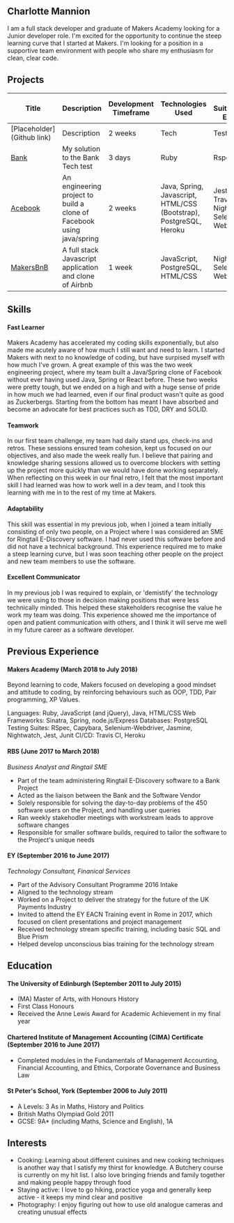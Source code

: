 ## Charlotte Mannion

I am a full stack developer and graduate of Makers Academy looking for a Junior developer role. I'm excited for the opportunity to continue the steep learning curve that I started at Makers. I'm looking for a position in a supportive team environment with people who share my enthusiasm for clean, clear code.

## Projects
| Title | Description | Development Timeframe | Technologies Used | Test Suites/CIs/CDs Employed |
|--|--|--|--|--|
| [Placeholder](Github link) | Description | 2 weeks | Tech | Test suit |
| [Bank](https://github.com/CharlyMannion/bank-tech-test) | My solution to the Bank Tech test | 3 days | Ruby | Rspec |
| [Acebook](https://github.com/CharlyMannion/mother_acebook) | An engineering project to build a clone of Facebook using java/spring | 2 weeks | Java, Spring, Javascript, HTML/CSS (Bootstrap), PostgreSQL, Heroku | Jest, Junit, Travis, Nightwatch, Selenium-Webdriver |
| [MakersBnB](https://github.com/CharlyMannion/makersBnb) | A full stack Javascript application and clone of Airbnb | 1 week | JavaScript, PostgreSQL, HTML/CSS | Nightwatch, Selenium-Webdriver |

## Skills

#### Fast Learner

Makers Academy has accelerated my coding skills exponentially, but also made me acutely aware of how much I still want and need to learn. I started Makers with next to no knowledge of coding, but have surpised myself with how much I've grown. A great example of this was the two week engineering project, where my team built a Java/Spring clone of Facebook without ever having used Java, Spring or React before. These two weeks were pretty tough, but we ended on a high and with a huge sense of pride in how much we had learned, even if our final product wasn't quite as good as Zuckerbergs. Starting from the bottom has meant I have absorbed and become an advocate for best practices such as TDD, DRY and SOLID. 

#### Teamwork

In our first team challenge, my team had daily stand ups, check-ins and retros. These sessions ensured team cohesion, kept us focused on our objectives, and also made the week really fun. I believe that pairing and knowledge sharing sessions allowed us to overcome blockers with setting up the project more quickly than we would have done working separately. When reflecting on this week in our final retro, I felt that the most important skill I had learned was how to work well in a dev team, and I took this learning with me in to the rest of my time at Makers.
 
#### Adaptability

This skill was essential in my previous job, when I joined a team initially consisting of only two people, on a Project where I was considered an SME for Ringtail E-Discovery software.  I had never used this software before and did not have a technical background. This experience required me to make a steep learning curve, but I was soon teaching other people on the project and new team members to use the software. 

#### Excellent Communicator

In my previous job I was required to explain, or 'demistify' the technology we were using  to those in decision making positions that were less technically minded. This helped these stakeholders recognise the value he work my team was doing.  This experience showed me the importance of open and patient communication with others, and I think it will serve me well in my future career as a software developer.  

## Previous Experience

#### Makers Academy (March 2018 to July 2018)

Beyond learning to code, Makers focused on developing a good mindset and attitude to coding, by reinforcing behaviours such as OOP, TDD, Pair programming, XP Values.

Languages: Ruby, JavaScript (and jQuery), Java, HTML/CSS
Web Frameworks: Sinatra, Spring, node.js/Express
Databases: PostgreSQL
Testing Suites: RSpec, Capybara, Selenium-Webdriver, Jasmine, Nightwatch, Jest, Junit
CI/CD: Travis CI, Heroku

#### RBS (June 2017 to March 2018)    
*Business Analyst and Ringtail SME*  
- Part of the team administering Ringtail E-Discovery software to a Bank Project
- Acted as the liaison between the Bank and the Software Vendor
- Solely responsible for solving the day-to-day problems of the 450 software users on the Project, and handling user queries
- Ran weekly stakehodler meetings with workstream leads to approve software changes
- Responsible for smaller software builds, required to tailor the software to the Project's unique needs

#### EY (September 2016 to June 2017)   
*Technology Consultant, Finanical Services*  
- Part of the Advisory Consultant Programme 2016 Intake
- Aligned to the technology stream
- Worked on a Project to deliver the strategy for the future of the UK Payments Industry
- Invited to attend the EY EACN Training event in Rome in 2017, which focused on client presentations and project management
- Received technology stream specific training, including basic SQL and Blue Prism
- Helped develop unconscious bias training for the technology stream

## Education

#### The University of Edinburgh (September 2011 to July 2015)

- (MA) Master of Arts, with Honours History
- First Class Honours
- Received the Anne Lewis Award for Academic Achievement in my final year

#### Chartered Institute of Management Accounting (CIMA) Certificate (September 2016 to June 2017)
- Completed modules in the Fundamentals of Management Accounting, Financial Accounting,
and Ethics, Corporate Governance and Business Law

#### St Peter's School, York (September 2006 to July 2011)
- A Levels: 3 As in Maths, History and Politics
- British Maths Olympiad Gold 2011
- GCSE: 9A* (including Maths, Science and English), 1A

## Interests
- Cooking: Learning about different cuisines and new cooking techniques is another way that I satisfy my thirst for knowledge. A Butchery course is currently on my hit list. I also love bringing friends and family together and making people happy through food
- Staying active: I love to go hiking, practice yoga and generally keep active - it keeps my mind clear and positive
- Photography: I enjoy figuring out how to use old analogue cameras and creating unusual effects
